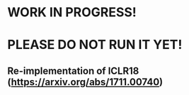 # WORK IN PROGRESS!
# PLEASE DO NOT RUN IT YET!

## Re-implementation of ICLR18 (https://arxiv.org/abs/1711.00740)
